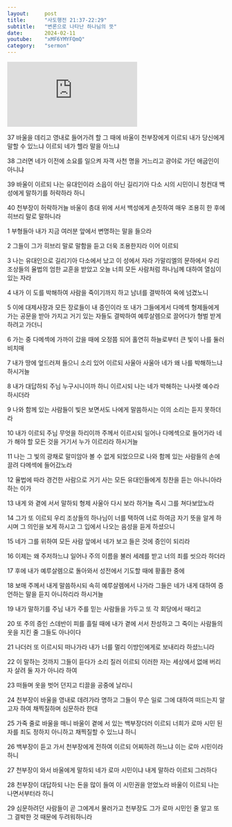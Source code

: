 ```yaml
---
layout:     post
title:      "사도행전 21:37-22:29"
subtitle:	"변론으로 나타난 하나님의 뜻"
date:       2024-02-11
youtube:    "xMF6YMYFQmQ"
category:   "sermon"
---
```


<div class="youtube margin-large">
    <iframe src="https://www.youtube.com/embed/xMF6YMYFQmQ" title="YouTube video player" frameborder="0" allow="accelerometer; autoplay; clipboard-write; encrypted-media; gyroscope; picture-in-picture; web-share" allowfullscreen></iframe>
</div>

37 바울을 데리고 영내로 들어가려 할 그 때에 바울이 천부장에게 이르되 내가 당신에게 말할 수 있느냐 이르되 네가 헬라 말을 아느냐

38 그러면 네가 이전에 소요를 일으켜 자객 사천 명을 거느리고 광야로 가던 애굽인이 아니냐

39 바울이 이르되 나는 유대인이라 소읍이 아닌 길리기아 다소 시의 시민이니 청컨대 백성에게 말하기를 허락하라 하니

40 천부장이 허락하거늘 바울이 층대 위에 서서 백성에게 손짓하여 매우 조용히 한 후에 히브리 말로 말하니라

1 부형들아 내가 지금 여러분 앞에서 변명하는 말을 들으라

2 그들이 그가 히브리 말로 말함을 듣고 더욱 조용한지라 이어 이르되

3 나는 유대인으로 길리기아 다소에서 났고 이 성에서 자라 가말리엘의 문하에서 우리 조상들의 율법의 엄한 교훈을 받았고 오늘 너희 모든 사람처럼 하나님께 대하여 열심이 있는 자라

4 내가 이 도를 박해하여 사람을 죽이기까지 하고 남녀를 결박하여 옥에 넘겼노니

5 이에 대제사장과 모든 장로들이 내 증인이라 또 내가 그들에게서 다메섹 형제들에게 가는 공문을 받아 가지고 거기 있는 자들도 결박하여 예루살렘으로 끌어다가 형벌 받게 하려고 가더니

6 가는 중 다메섹에 가까이 갔을 때에 오정쯤 되어 홀연히 하늘로부터 큰 빛이 나를 둘러 비치매

7 내가 땅에 엎드러져 들으니 소리 있어 이르되 사울아 사울아 네가 왜 나를 박해하느냐 하시거늘

8 내가 대답하되 주님 누구시니이까 하니 이르시되 나는 네가 박해하는 나사렛 예수라 하시더라

9 나와 함께 있는 사람들이 빛은 보면서도 나에게 말씀하시는 이의 소리는 듣지 못하더라

10 내가 이르되 주님 무엇을 하리이까 주께서 이르시되 일어나 다메섹으로 들어가라 네가 해야 할 모든 것을 거기서 누가 이르리라 하시거늘

11 나는 그 빛의 광채로 말미암아 볼 수 없게 되었으므로 나와 함께 있는 사람들의 손에 끌려 다메섹에 들어갔노라

12 율법에 따라 경건한 사람으로 거기 사는 모든 유대인들에게 칭찬을 듣는 아나니아라 하는 이가

13 내게 와 곁에 서서 말하되 형제 사울아 다시 보라 하거늘 즉시 그를 쳐다보았노라

14 그가 또 이르되 우리 조상들의 하나님이 너를 택하여 너로 하여금 자기 뜻을 알게 하시며 그 의인을 보게 하시고 그 입에서 나오는 음성을 듣게 하셨으니

15 네가 그를 위하여 모든 사람 앞에서 네가 보고 들은 것에 증인이 되리라

16 이제는 왜 주저하느냐 일어나 주의 이름을 불러 세례를 받고 너의 죄를 씻으라 하더라

17 후에 내가 예루살렘으로 돌아와서 성전에서 기도할 때에 황홀한 중에

18 보매 주께서 내게 말씀하시되 속히 예루살렘에서 나가라 그들은 네가 내게 대하여 증언하는 말을 듣지 아니하리라 하시거늘

19 내가 말하기를 주님 내가 주를 믿는 사람들을 가두고 또 각 회당에서 때리고

20 또 주의 증인 스데반이 피를 흘릴 때에 내가 곁에 서서 찬성하고 그 죽이는 사람들의 옷을 지킨 줄 그들도 아나이다

21 나더러 또 이르시되 떠나가라 내가 너를 멀리 이방인에게로 보내리라 하셨느니라

22 이 말하는 것까지 그들이 듣다가 소리 질러 이르되 이러한 자는 세상에서 없애 버리자 살려 둘 자가 아니라 하여

23 떠들며 옷을 벗어 던지고 티끌을 공중에 날리니

24 천부장이 바울을 영내로 데려가라 명하고 그들이 무슨 일로 그에 대하여 떠드는지 알고자 하여 채찍질하며 심문하라 한대

25 가죽 줄로 바울을 매니 바울이 곁에 서 있는 백부장더러 이르되 너희가 로마 시민 된 자를 죄도 정하지 아니하고 채찍질할 수 있느냐 하니

26 백부장이 듣고 가서 천부장에게 전하여 이르되 어찌하려 하느냐 이는 로마 시민이라 하니

27 천부장이 와서 바울에게 말하되 네가 로마 시민이냐 내게 말하라 이르되 그러하다

28 천부장이 대답하되 나는 돈을 많이 들여 이 시민권을 얻었노라 바울이 이르되 나는 나면서부터라 하니

29 심문하려던 사람들이 곧 그에게서 물러가고 천부장도 그가 로마 시민인 줄 알고 또 그 결박한 것 때문에 두려워하니라
